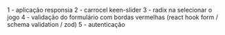 1 - aplicação responsia
2 - carrocel keen-slider
3 - radix na selecionar o jogo
4 - validação do formulário com bordas vermelhas (react hook form / schema validation / zod)
5 - autenticação
